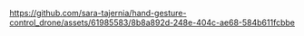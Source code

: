 

https://github.com/sara-tajernia/hand-gesture-control_drone/assets/61985583/8b8a892d-248e-404c-ae68-584b611fcbbe

